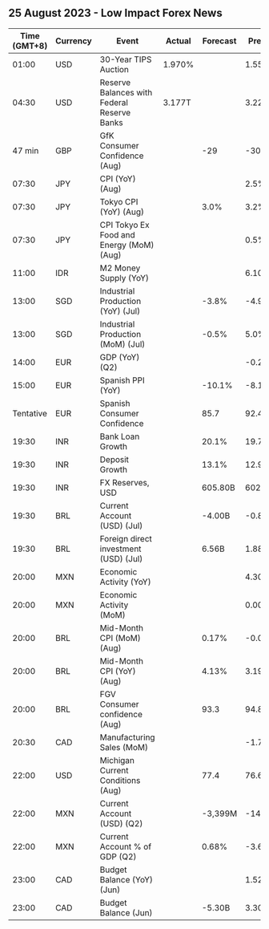## 25 August 2023 - Low Impact Forex News

| Time (GMT+8) | Currency | Event | Actual | Forecast | Previous |
|------|----------|-------|--------|----------|----------|
| 01:00 | USD | 30-Year TIPS Auction | 1.970% |  | 1.550% |
| 04:30 | USD | Reserve Balances with Federal Reserve Banks | 3.177T |  | 3.229T |
| 47 min | GBP | GfK Consumer Confidence (Aug) |  | -29 | -30 |
| 07:30 | JPY | CPI (YoY) (Aug) |  |  | 2.5% |
| 07:30 | JPY | Tokyo CPI (YoY) (Aug) |  | 3.0% | 3.2% |
| 07:30 | JPY | CPI Tokyo Ex Food and Energy (MoM) (Aug) |  |  | 0.5% |
| 11:00 | IDR | M2 Money Supply (YoY) |  |  | 6.10% |
| 13:00 | SGD | Industrial Production (YoY) (Jul) |  | -3.8% | -4.9% |
| 13:00 | SGD | Industrial Production (MoM) (Jul) |  | -0.5% | 5.0% |
| 14:00 | EUR | GDP (YoY) (Q2) |  |  | -0.20% |
| 15:00 | EUR | Spanish PPI (YoY) |  | -10.1% | -8.1% |
| Tentative | EUR | Spanish Consumer Confidence |  | 85.7 | 92.4 |
| 19:30 | INR | Bank Loan Growth |  | 20.1% | 19.7% |
| 19:30 | INR | Deposit Growth |  | 13.1% | 12.9% |
| 19:30 | INR | FX Reserves, USD |  | 605.80B | 602.16B |
| 19:30 | BRL | Current Account (USD) (Jul) |  | -4.00B | -0.84B |
| 19:30 | BRL | Foreign direct investment (USD) (Jul) |  | 6.56B | 1.88B |
| 20:00 | MXN | Economic Activity (YoY) |  |  | 4.30% |
| 20:00 | MXN | Economic Activity (MoM) |  |  | 0.00% |
| 20:00 | BRL | Mid-Month CPI (MoM) (Aug) |  | 0.17% | -0.07% |
| 20:00 | BRL | Mid-Month CPI (YoY) (Aug) |  | 4.13% | 3.19% |
| 20:00 | BRL | FGV Consumer confidence (Aug) |  | 93.3 | 94.8 |
| 20:30 | CAD | Manufacturing Sales (MoM) |  |  | -1.7% |
| 22:00 | USD | Michigan Current Conditions (Aug) |  | 77.4 | 76.6 |
| 22:00 | MXN | Current Account (USD) (Q2) |  | -3,399M | -14,282M |
| 22:00 | MXN | Current Account % of GDP (Q2) |  | 0.68% | -3.60% |
| 23:00 | CAD | Budget Balance (YoY) (Jun) |  |  | 1.52B |
| 23:00 | CAD | Budget Balance (Jun) |  | -5.30B | 3.30B |
